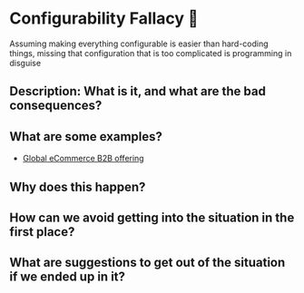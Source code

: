 # Configurability Fallacy 🚧

Assuming making everything configurable is easier than hard-coding things, missing that configuration that is too complicated is programming in disguise

## Description: What is it, and what are the bad consequences?

## What are some examples?
- [Global eCommerce B2B offering](../case_studies/global_ecommerce_b2b_offering.md)

## Why does this happen?

## How can we avoid getting into the situation in the first place?

## What are suggestions to get out of the situation if we ended up in it?
